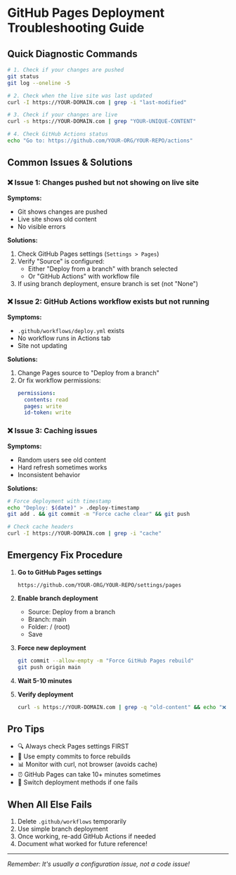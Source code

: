 # GitHub Pages Deployment Troubleshooting Guide

## Quick Diagnostic Commands

```bash
# 1. Check if your changes are pushed
git status
git log --oneline -5

# 2. Check when the live site was last updated
curl -I https://YOUR-DOMAIN.com | grep -i "last-modified"

# 3. Check if your changes are live
curl -s https://YOUR-DOMAIN.com | grep "YOUR-UNIQUE-CONTENT"

# 4. Check GitHub Actions status
echo "Go to: https://github.com/YOUR-ORG/YOUR-REPO/actions"
```

## Common Issues & Solutions

### ❌ Issue 1: Changes pushed but not showing on live site

**Symptoms:**
- Git shows changes are pushed
- Live site shows old content
- No visible errors

**Solutions:**
1. Check GitHub Pages settings (`Settings > Pages`)
2. Verify "Source" is configured:
   - Either "Deploy from a branch" with branch selected
   - Or "GitHub Actions" with workflow file
3. If using branch deployment, ensure branch is set (not "None")

### ❌ Issue 2: GitHub Actions workflow exists but not running

**Symptoms:**
- `.github/workflows/deploy.yml` exists
- No workflow runs in Actions tab
- Site not updating

**Solutions:**
1. Change Pages source to "Deploy from a branch"
2. Or fix workflow permissions:
   ```yaml
   permissions:
     contents: read
     pages: write
     id-token: write
   ```

### ❌ Issue 3: Caching issues

**Symptoms:**
- Random users see old content
- Hard refresh sometimes works
- Inconsistent behavior

**Solutions:**
```bash
# Force deployment with timestamp
echo "Deploy: $(date)" > .deploy-timestamp
git add . && git commit -m "Force cache clear" && git push

# Check cache headers
curl -I https://YOUR-DOMAIN.com | grep -i "cache"
```

## Emergency Fix Procedure

1. **Go to GitHub Pages settings**
   ```
   https://github.com/YOUR-ORG/YOUR-REPO/settings/pages
   ```

2. **Enable branch deployment**
   - Source: Deploy from a branch
   - Branch: main
   - Folder: / (root)
   - Save

3. **Force new deployment**
   ```bash
   git commit --allow-empty -m "Force GitHub Pages rebuild"
   git push origin main
   ```

4. **Wait 5-10 minutes**

5. **Verify deployment**
   ```bash
   curl -s https://YOUR-DOMAIN.com | grep -q "old-content" && echo "❌ Not updated" || echo "✅ Updated!"
   ```

## Pro Tips

- 🔍 Always check Pages settings FIRST
- 🚀 Use empty commits to force rebuilds
- 📊 Monitor with curl, not browser (avoids cache)
- ⏰ GitHub Pages can take 10+ minutes sometimes
- 🔄 Switch deployment methods if one fails

## When All Else Fails

1. Delete `.github/workflows` temporarily
2. Use simple branch deployment
3. Once working, re-add GitHub Actions if needed
4. Document what worked for future reference!

---
*Remember: It's usually a configuration issue, not a code issue!* 